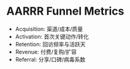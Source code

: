 # AARRR Funnel Metrics

- Acquisition: 渠道/成本/质量
- Activation: 首次关键动作/转化
- Retention: 回访频率与活跃天
- Revenue: 付费/复购/扩容
- Referral: 分享/口碑/病毒系数
